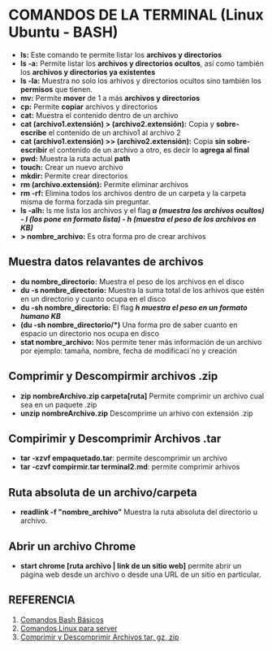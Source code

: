 # **COMANDOS DE LA TERMINAL (Linux Ubuntu - BASH)**

- **ls:** Este comando te permite listar los **archivos y directorios**
- **ls -a:** Permite listar los **archivos y directorios ocultos**, así como también los **archivos y directorios ya existentes**
- **ls -la:** Muestra no solo los arhivos y directorios ocultos sino también los **permisos** que tienen.
- **mv:** Permite **mover** de 1 a más **archivos y directorios**
- **cp:** Permite **copiar** archivos y directorios
- **cat:** Muestra el contenido dentro de un archivo
- **cat (archivo1.extensión) > (archivo2.extensión):** Copia y **sobre-escribe** el contenido de un archivo1 al archivo 2
- **cat (archivo1.extensión) >> (archivo2.extensión):** Copia **sin sobre-escribir** el contenido de un archivo a otro, es decir lo **agrega al final**
- **pwd:** Muestra la ruta actual **path**
- **touch:** Crear un nuevo archivo
- **mkdir:** Permite crear directorios
- **rm (archivo.extensión):** Permite eliminar archivos
- **rm -rf:** Elimina todos los archivos dentro de un carpeta y la carpeta misma de forma forzada sin preguntar.
- **ls -alh:** ls me lista los archivos y el flag ***a (muestra los archivos ocultos) - l (los pone en formato lista) - h (muestra el peso de los archivos en KB)***
- **> nombre_archivo:** Es otra forma pro de crear archivos

## **Muestra datos relavantes de archivos**

- **du nombre_directorio:** Muestra el peso de los archivos en el disco
- **du -s nombre_directorio:** Muestra la suma total de los arhivos que estén en un directorio y cuanto ocupa en el disco
- **du -sh nombre_directorio:** El flag ***h muestra el peso en un formato humano KB***
- **(du -sh nombre_directorio/*)** Una forma pro de saber cuanto en espacio un directorio nos ocupa en disco
- **stat nombre_archivo:** Nos permite tener más información de un archivo por ejemplo: tamaña, nombre, fecha de modificaci´no y creación

## **Comprimir y Descompirmir archivos .zip**

- **zip nombreArchivo.zip carpeta[ruta]** Permite comprimir un archivo cual sea en un paquete .zip
- **unzip nombreArchivo.zip** Descomprime un arhivo con extensión .zip

## **Compirimir y Descomprimir Archivos  .tar**

- **tar -xzvf empaquetado.tar**: permite descomprimir un archivo
- **tar -czvf compirmir.tar terminal2.md**: permite comprimir arhivos

## **Ruta absoluta de un archivo/carpeta**

- **readlink -f "nombre_archivo"** Muestra la ruta absoluta del directorio u archivo.

## **Abrir un archivo Chrome**

- **start chrome [ruta archivo | link de un sitio web]** permite abrir un página web desde un archivo o desde una URL de un sitio en particular.

## REFERENCIA

1. [Comandos Bash Básicos](https://es.wikipedia.org/wiki/Comandos_Bash#Comandos_de_ayuda)
2. [Comandos Linux para server](https://www.youtube.com/watch?v=0BA4k3jweaE)
3. [Comprimir y Descomprimir Archivos tar, gz, zip](https://gist.github.com/jcaromiq/87319ea132135700a23305c82ee38899)
